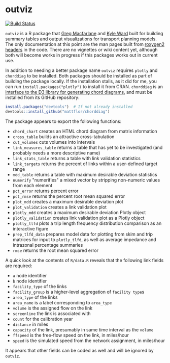 # outviz
[![Build Status](https://travis-ci.org/pbsag/outviz.svg?branch=master)](https://travis-ci.org/pbsag/outviz)

`outviz` is a R package that [Greg Macfarlane](mailto:gregmacfarlane@byu.edu) and [Kyle Ward](mailto:kyle@caliper.com) built for building summary tables and output visualizations for transport planning models. The only documentation at this point are the man pages built from [roxygen2 headers](https://kbroman.org/pkg_primer/pages/docs.html) in the code. There are no vignettes or wiki content yet, although both will become works in progress if this packages works out in current use.

In addition to needing a better package name `outviz` requires `plotly` and `chorddiag` to be installed. Both packages should be installed as part of building the package locally. If the installation stalls, as it did for me, you can run `install.packages("plotly")` to install it from CRAN. `chorddiag` is an [interface to the D3 library for generating chord diagrams](https://github.com/mattflor/chorddiag), and must be installed from its GitHub repository:
```r
install.packages("devtools")  # If not already installed
devtools::install_github("mattflor/chorddiag")
```

The package appears to export the following functions:

+ `chord_chart` creates an HTML chord diagram from matrix information
+ `cross_table` builds an attractive cross-tabulation
+ `cut_volumes` cuts volumes into intervals
+ `link_measures_table` returns a table that has yet to be investigated (and probably needs a more descriptive name)
+ `link_stats_table` returns a table with link validation statistics
+ `link_targets` returns the percent of links within a user-defined target range
+ `mdd_table` returns a table with maximum desirable deviation statistics
+ `numerify` "numerifies" a mixed vector by stripping non-numeric values from each element
+ `pct_error` returns percent error
+ `pct_rmse` returns the percent root mean squared error
+ `plot_mdd` creates a maximum desirable deviation plot
+ `plot_validation` creates a link validation plot
+ `plotly_mdd` creates a maximum desirable deviation Plotly object
+ `plotly_validation` creates link validation plot as a Plotly object
+ `plotly_tlfd` plots a trip length frequency distribution comparison as an interactive figure
+ `prep_tlfd_data` prepares model data for plotting from skim and trip matrices for input to `plotly_tlfd`, as well as average impedance and intrazonal percentage summaries
+ `rmse` returns the root mean squared error 

A quick look at the contents of `R/data.R` reveals that the following link fields are required:

+ `a` node identifier
+ `b` node identifier
+ `facility_type` of the links
+ `facility_group` is a higher-level aggregation of `facility type`s
+ `area_type` of the links
+ `area_name` is a label corresponding to `area_type`
+ `volume` is the assigned flow on the link
+ `screenline` the link is associated with
+ `count` for the calibration year
+ `distance` in miles
+ `capacity` of the link, presumably in same time interval as the `volume`
+ `ffspeed` is the free-flow speed on the link, in miles/hour
+ `speed` is the simulated speed from the network assignment, in miles/hour

It appears that other fields can be coded as well and will be ignored by `outviz`.
